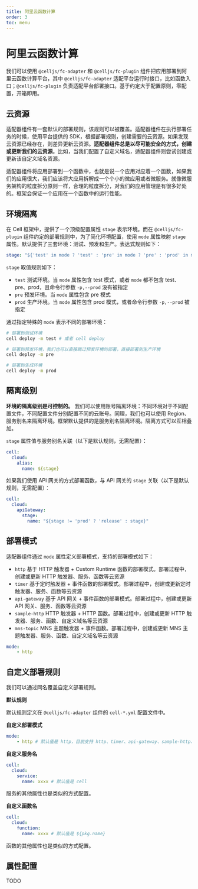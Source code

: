 ```yaml
---
title: 阿里云函数计算
order: 3
toc: menu
---
```


# 阿里云函数计算

我们可以使用 `@celljs/fc-adapter` 和 `@celljs/fc-plugin` 组件把应用部署到阿里云函数计算平台，其中 `@celljs/fc-adapter` 适配平台运行时接口，比如函数入口；`@celljs/fc-plugin` 负责适配平台部署接口。基于约定大于配置原则，零配置，开箱即用。


## 云资源


适配器组件有一套默认的部署规则，该规则可以被覆盖。适配器组件在执行部署任务的时候，使用平台提供的 SDK，根据部署规则，创建需要的云资源。如果发现云资源已经存在，则差异更新云资源。**适配器组件总是以尽可能安全的方式，创建或更新我们的云资源**。比如，当我们配置了自定义域名，适配器组件则尝试创建或更新该自定义域名资源。


适配器组件将应用部署到一个函数中，也就是说一个应用对应着一个函数，如果我们的应用很大，我们应该将大应用拆解成一个个小的微应用或者微服务。就像微服务架构的粒度拆分原则一样，合理的粒度拆分，对我们的应用管理是有很多好处的。框架会保证一个应用在一个函数中的运行性能。


## 环境隔离


在 Cell 框架中，提供了一个顶级配置属性 `stage` 表示环境。而在 `@celljs/fc-plugin` 组件约定的部署规则中，为了简化环境配置，使用 `mode` 属性映射 `stage` 属性。默认提供了三套环境：测试、预发和生产。表达式规则如下：
```yaml
stage: "${'test' in mode ? 'test' : 'pre' in mode ? 'pre' : 'prod' in mode ? 'prod' : cliContext.prod ? 'prod' : 'test'}" # test, pre, prod
```
`stage` 取值规则如下：

- `test` 测试环境。当 `mode` 属性包含 test 模式，或者 `mode` 都不包含 test、pre、prod，且命令行参数 `-p,--prod` 没有被指定
- `pre` 预发环境。当 `mode` 属性包含 pre 模式
- `prod` 生产环境。当 `mode` 属性包含 prod 模式，或者命令行参数 `-p,--prod` 被指定



通过指定特殊的 `mode` 表示不同的部署环境：
```bash
# 部署到测试环境
cell deploy -m test # 或者 cell deploy

# 部署到预发环境，我们也可以直接跳过预发环境的部署，直接部署到生产环境
cell deploy -m pre

# 部署到生成环境
cell deploy -m prod
```


## 隔离级别

**环境的隔离级别是可控制的。** 我们可以使用账号隔离环境：不同环境对于不同配置文件，不同配置文件分别配置不同的云账号。同理，我们也可以使用 Region、服务别名来隔离环境。框架默认提供的是服务别名隔离环境。隔离方式可以互相叠加。


`stage` 属性值与服务别名关联（以下是默认规则，无需配置）：
```yaml
cell:
  cloud:
    alias:
      name: ${stage}
```
如果我们使用 API 网关的方式部署函数，与 API 网关的 `stage` 关联（以下是默认规则，无需配置）：
```yaml
cell:
  cloud:
    apiGateway:
      stage:
        name: "${stage != 'prod' ? 'release' : stage}"
```


## 部署模式


适配器组件通过 `mode` 属性定义部署模式，支持的部署模式如下：

- `http`  基于 HTTP 触发器 + Custom Runtime 函数的部署模式。部署过程中，创建或更新 HTTP 触发器、服务、函数等云资源
- `timer`  基于定时触发器 + 事件函数的部署模式。部署过程中，创建或更新定时触发器、服务、函数等云资源
- `api-gateway`  基于 API 网关 + 事件函数的部署模式。部署过程中，创建或更新 API 网关、服务、函数等云资源
- `sample-http`  HTTP 触发器 + HTTP 函数。部署过程中，创建或更新 HTTP 触发器、服务、函数、自定义域名等云资源
- `mns-topic`  MNS 主题触发器 + 事件函数。部署过程中，创建或更新 MNS 主题触发器、服务、函数、自定义域名等云资源

```yaml
mode:
	- http
```


## 自定义部署规则


我们可以通过同名覆盖自定义部署规则。


**默认规则**


默认规则定义在 `@celljs/fc-adapter` 组件的 `cell-*.yml` 配置文件中。

**自定义部署模式**
```yaml
mode:
	- http # 默认值是 http，目前支持 http、timer、api-gateway、sample-http、mns-topic
```


**自定义服务名**
```yaml
cell:
  cloud:
    service:
      name: xxxx # 默认值是 cell
```
服务的其他属性也是类似的方式配置。


**自定义函数名**
```yaml
cell:
  cloud:
    function:
      name: xxxx # 默认值是 ${pkg.name}
```
函数的其他属性也是类似的方式配置。

## 属性配置


TODO
